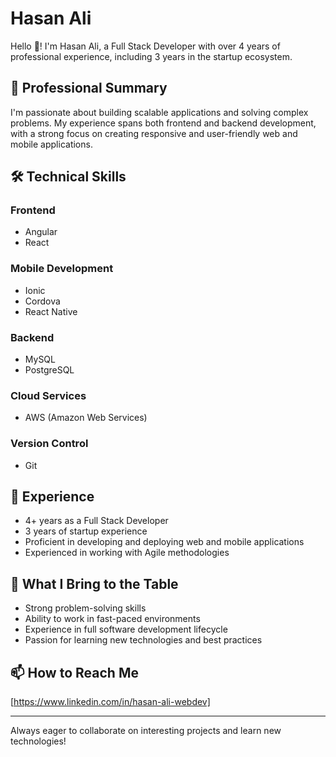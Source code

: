 # Hasan Ali

 Hello 👋! I'm Hasan Ali, a Full Stack Developer with over 4 years of professional experience, including 3 years in the startup ecosystem.

## 💼 Professional Summary

I'm passionate about building scalable applications and solving complex problems. My experience spans both frontend and backend development, with a strong focus on creating responsive and user-friendly web and mobile applications.

## 🛠 Technical Skills

### Frontend
- Angular
- React

### Mobile Development
- Ionic
- Cordova
- React Native

### Backend
- MySQL
- PostgreSQL

### Cloud Services
- AWS (Amazon Web Services)

### Version Control
- Git

## 🚀 Experience

- 4+ years as a Full Stack Developer
- 3 years of startup experience
- Proficient in developing and deploying web and mobile applications
- Experienced in working with Agile methodologies

## 🌟 What I Bring to the Table

- Strong problem-solving skills
- Ability to work in fast-paced environments
- Experience in full software development lifecycle
- Passion for learning new technologies and best practices

## 📫 How to Reach Me

[https://www.linkedin.com/in/hasan-ali-webdev]


---

Always eager to collaborate on interesting projects and learn new technologies!
